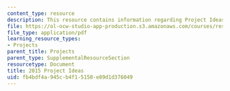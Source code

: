 ```yaml
---
content_type: resource
description: This resource contains information regarding Project Ideas document.
file: https://ol-ocw-studio-app-production.s3.amazonaws.com/courses/res-9-003-brains-minds-and-machines-summer-course-summer-2015/fb4bdf4a945cb4f15150e89d1d376049_MITRES_9_003SUM15_proj.pdf
file_type: application/pdf
learning_resource_types:
- Projects
parent_title: Projects
parent_type: SupplementalResourceSection
resourcetype: Document
title: 2015 Project Ideas
uid: fb4bdf4a-945c-b4f1-5150-e89d1d376049
---
```

